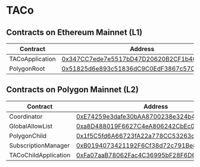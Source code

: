 # TACo

## Contracts on Ethereum Mainnet (L1)

| Contract        | Address                                                                                                               |
| --------------- | --------------------------------------------------------------------------------------------------------------------- |
| TACoApplication | [0x347CC7ede7e5517bD47D20620B2CF1b406edcF07](https://etherscan.io/address/0x347CC7ede7e5517bD47D20620B2CF1b406edcF07) |
| PolygonRoot     | [0x51825d6e893c51836dC9C0EdF3867c57CD0cACB3](https://etherscan.io/address/0x51825d6e893c51836dC9C0EdF3867c57CD0cACB3) |



## Contracts on Polygon Mainnet (L2)

| Contract             | Address                                                                                                                  |
| -------------------- | ------------------------------------------------------------------------------------------------------------------------ |
| Coordinator          | [0xE74259e3dafe30bAA8700238e324b47aC98FE755](https://polygonscan.com/address/0xE74259e3dafe30bAA8700238e324b47aC98FE755) |
| GlobalAllowList      | [0xa8D488019F6627C4eA806242CbEc06EaF7CfA03c](https://polygonscan.com/address/0xa8D488019F6627C4eA806242CbEc06EaF7CfA03c) |
| PolygonChild         | [0x1f5C5fd6A66723fA22a778CC53263dd3FA6851E5](https://polygonscan.com/address/0x1f5C5fd6A66723fA22a778CC53263dd3FA6851E5) |
| SubscriptionManager  | [0xB0194073421192F6Cf38d72c791Be8729721A0b3](https://polygonscan.com/address/0xB0194073421192F6Cf38d72c791Be8729721A0b3) |
| TACoChildApplication | [0xFa07aaB78062Fac4C36995bF28F6D677667973F5](https://polygonscan.com/address/0xFa07aaB78062Fac4C36995bF28F6D677667973F5) |

